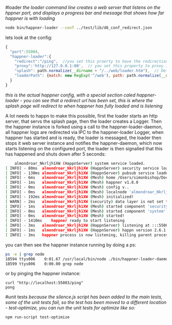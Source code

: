 #loader
*the loader command line creates a web server that listens on the hppner port, and displays a progress bar and message that shows how far happner is with loading*

```bash
node bin/happner-loader --conf ../test/lib/d6_conf_redirect.json
```

lets look at the config:
```javascript
{
  "port":55004,
  "happner-loader":{
    "redirect":"/ping",  //you set this proerty to have the redirection occur after handover has happened between the loader and the actual happner instance
    "proxy":'http://127.0.0.1:80',  // you set this property to proxy incoming requests to a different server, before handover
    "splash": path.normalize(__dirname + "/../web/loader.htm"),  // Default loader.htm screen, this is bundle with happner by default.
    "loaderPath": {match: new RegExp('^/web'), path: path.normalize(__dirname + '/../web')}  // For custome loader page sources, this object contains match (a regular expression of the URL) and path (resolves to a path on the filesytem)
  }
}
````
*this is the actual happner config, with a special section caled happner-loader - you can see that a redirect url has been set, this is where the splash page will redirect to when happner has fully loaded and is listening*


A lot needs to happn to make this possible, first the loader starts an http server, that servs the splash page, then the loader creates a Logger. 
Then the happner instance is forked using a call to the happner-loader-daemon, all happner logs are redirected via IPC to the happner-loader Logger, when happner has started and is ready, the loader is messaged, the loader then stops it web server instance and notifies the happner-daemon, which now starts listening on the configured port, the loader is then signalled that this has happened and shuts down after 5 seconds:

```bash
	almondroar_Nkrljh1XW (HappnServer) system service loaded.
[ INFO] - 80ms	almondroar_Nkrljh1XW (HappnServer) security service loaded.
[ INFO] - 130ms	almondroar_Nkrljh1XW (HappnServer) pubsub service loaded.
[ INFO] - 6ms	almondroar_Nkrljh1XW (Mesh) home /Users/simonbishop/Documents/Projects/happner/bin
[ INFO] - 1ms	almondroar_Nkrljh1XW (Mesh) happner v1.8.0
[ INFO] - 0ms	almondroar_Nkrljh1XW (Mesh) config v..
[ INFO] - 0ms	almondroar_Nkrljh1XW (Mesh) localnode 'almondroar_Nkrljh1XW' at pid 30606
[ INFO] - 192ms	almondroar_Nkrljh1XW (Mesh) initialized!
[ WARN] - 2ms	almondroar_Nkrljh1XW (security) data layer is not set to secure in config
[ INFO] - 1ms	almondroar_Nkrljh1XW (Mesh) started component 'security'
[ INFO] - 0ms	almondroar_Nkrljh1XW (Mesh) started component 'system'
[ INFO] - 0ms	almondroar_Nkrljh1XW (Mesh) started!
[ INFO] - 1410ms	happner ready to start listening
[ INFO] - 3ms	almondroar_Nkrljh1XW (HappnServer) listening at :::55004
[ INFO] - 1ms	almondroar_Nkrljh1XW (HappnServer) happn version 2.6.1
[ INFO] - 3ms	happner process is now listening, killing parent process in 5 seconds
```

you can then see the happner instance running by doing a ps:

```bash
ps -e | grep node
18594 ttys006    0:01.67 /usr/local/bin/node ./bin/happner-loader-daemon --conf ../test/lib/test_conf.json
18599 ttys006    0:00.00 grep node
```

or by pinging the happner instance:

```
curl "http://localhost:55003/ping"
pong
```

#unit tests
*because the silence.js script has been added to the main tests, some of the unit tests fail, so the test has been moved to a different location - test-optimize, you can run the unit tests for optimize like so:*
```bash
npm run-script test-optimize
```

